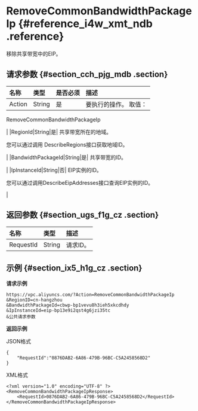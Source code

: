 # RemoveCommonBandwidthPackageIp {#reference_i4w_xmt_ndb .reference}

移除共享带宽中的EIP。

## 请求参数 {#section_cch_pjg_mdb .section}

|名称|类型|是否必须|描述|
|:-|:-|:---|:-|
|Action|String|是| 要执行的操作。 取值：

 RemoveCommonBandwidthPackageIp

 |
|RegionId|String|是| 共享带宽所在的地域。

 您可以通过调用 DescribeRegions接口获取地域ID。

 |
|BandwidthPackageId|String|是| 共享带宽的ID。

 |
|IpInstanceId|String|否| EIP实例的ID。

 您可以通过调用DescribeEipAddresses接口查询EIP实例的ID。

 |

## 返回参数 {#section_ugs_f1g_cz .section}

|名称|类型|描述|
|:-|:-|:-|
|RequestId|String|请求ID。|

## 示例 {#section_ix5_h1g_cz .section}

**请求示例**

``` {#createVPCpub}
https://vpc.aliyuncs.com/?Action=RemoveCommonBandwidthPackageIp
&RegionID=cn-hangzhou
&BandwidthPackageId=cbwp-bp1vevu8h3ieh5xkcdhdy
&IpInstanceId=eip-bp13e9i2qst4g6jzi35tc
&公共请求参数
```

**返回示例**

JSON格式

```
{
    "RequestId":"0876DAB2-6A86-479B-96BC-C5A2458568D2"
}
```

XML格式

```
<?xml version="1.0" encoding="UTF-8" ?>
<RemoveCommonBandwidthPackageIpResponse>
    <RequestId>0876DAB2-6A86-479B-96BC-C5A2458568D2</RequestId>
</RemoveCommonBandwidthPackageIpResponse>
```

